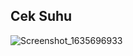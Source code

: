 ## Cek Suhu

![Screenshot_1635696933](https://user-images.githubusercontent.com/41937681/139592672-f79c88f8-c27b-4d48-930d-ac221f204d9a.png)

